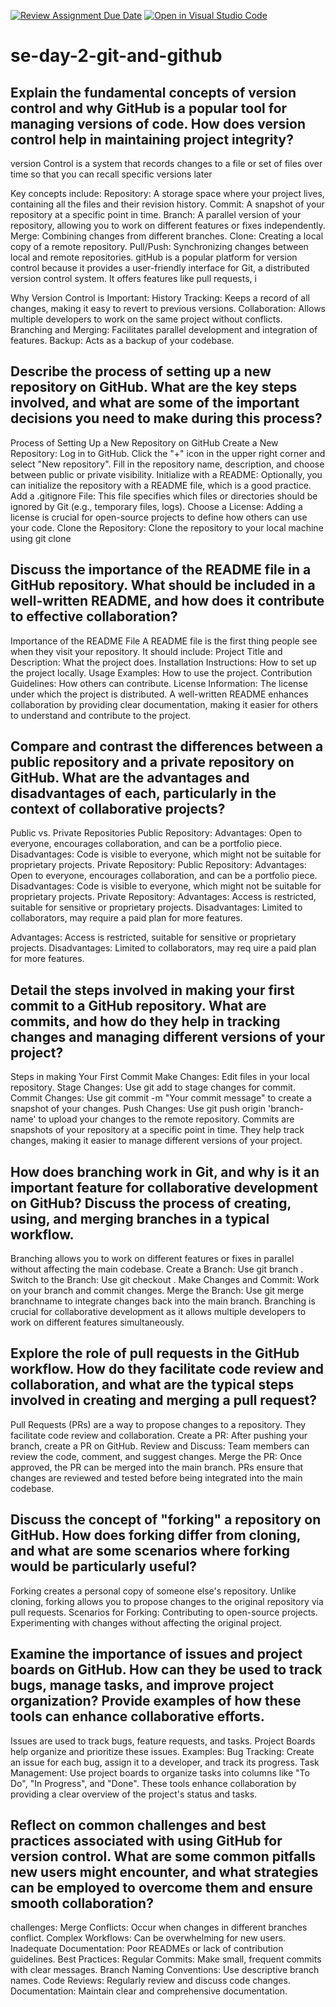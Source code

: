[![Review Assignment Due Date](https://classroom.github.com/assets/deadline-readme-button-22041afd0340ce965d47ae6ef1cefeee28c7c493a6346c4f15d667ab976d596c.svg)](https://classroom.github.com/a/8wgCKhpZ)
[![Open in Visual Studio Code](https://classroom.github.com/assets/open-in-vscode-2e0aaae1b6195c2367325f4f02e2d04e9abb55f0b24a779b69b11b9e10269abc.svg)](https://classroom.github.com/online_ide?assignment_repo_id=18443027&assignment_repo_type=AssignmentRepo)
# se-day-2-git-and-github
## Explain the fundamental concepts of version control and why GitHub is a popular tool for managing versions of code. How does version control help in maintaining project integrity?

  version Control is a system that records changes to a file or set of files over time so that you can recall specific versions later

Key concepts include:
Repository: A storage space where your project lives, containing all the files and their revision history.
Commit: A snapshot of your repository at a specific point in time.
Branch: A parallel version of your repository, allowing you to work on different features or fixes independently.
Merge: Combining changes from different branches.
Clone: Creating a local copy of a remote repository.
Pull/Push: Synchronizing changes between local and remote repositories.
gitHub is a popular platform for version control because it provides a user-friendly interface for Git, a distributed version control system. It offers features like pull requests, i


Why Version Control is Important:
History Tracking: Keeps a record of all changes, making it easy to revert to previous versions.
Collaboration: Allows multiple developers to work on the same project without conflicts.
Branching and Merging: Facilitates parallel development and integration of features.
Backup: Acts as a backup of your codebase.




## Describe the process of setting up a new repository on GitHub. What are the key steps involved, and what are some of the important decisions you need to make during this process?


  Process of Setting Up a New Repository on GitHub
Create a New Repository:
Log in to GitHub.
Click the "+" icon in the upper right corner and select "New repository".
Fill in the repository name, description, and choose between public or private visibility.
Initialize with a README:
Optionally, you can initialize the repository with a README file, which is a good practice.
Add a .gitignore File:
This file specifies which files or directories should be ignored by Git (e.g., temporary files, logs).
Choose a License:
Adding a license is crucial for open-source projects to define how others can use your code.
Clone the Repository:
Clone the repository to your local machine using git clone

  

## Discuss the importance of the README file in a GitHub repository. What should be included in a well-written README, and how does it contribute to effective collaboration?

  Importance of the README File
  A README file is the first thing people see when they visit your repository. It should include:
  Project Title and Description: What the project does.
  Installation Instructions: How to set up the project locally.
  Usage Examples: How to use the project.
  Contribution Guidelines: How others can contribute.
  License Information: The license under which the project is distributed.
  A well-written README enhances collaboration by providing clear documentation, making it easier for others to understand and contribute to the project.
  

## Compare and contrast the differences between a public repository and a private repository on GitHub. What are the advantages and disadvantages of each, particularly in the context of collaborative projects?

  Public vs. Private Repositories
Public Repository:
Advantages: Open to everyone, encourages collaboration, and can be a portfolio piece.
Disadvantages: Code is visible to everyone, which might not be suitable for proprietary projects.
Private Repository:
Public Repository:
Advantages: Open to everyone, encourages collaboration, and can be a portfolio piece.
Disadvantages: Code is visible to everyone, which might not be suitable for proprietary projects.
Private Repository:
Advantages: Access is restricted, suitable for sensitive or proprietary projects.
Disadvantages: Limited to collaborators, may require a paid plan for more features.


Advantages: Access is restricted, suitable for sensitive or proprietary projects.
Disadvantages: Limited to collaborators, may req
uire a paid plan for more features.
  

## Detail the steps involved in making your first commit to a GitHub repository. What are commits, and how do they help in tracking changes and managing different versions of your project?

  Steps in making Your First Commit
Make Changes: Edit files in your local repository.
Stage Changes: Use git add <file> to stage changes for commit.
Commit Changes: Use git commit -m "Your commit message" to create a snapshot of your changes.
Push Changes: Use git push origin 'branch-name' to upload your changes to the remote repository.
Commits are snapshots of your repository at a specific point in time. They help track changes, making it easier to manage different versions of your project.

  

## How does branching work in Git, and why is it an important feature for collaborative development on GitHub? Discuss the process of creating, using, and merging branches in a typical workflow.

  Branching allows you to work on different features or fixes in parallel without affecting the main codebase.
Create a Branch: Use git branch <branch-name>.
Switch to the Branch: Use git checkout <branch-name>.
Make Changes and Commit: Work on your branch and commit changes.
Merge the Branch: Use git merge branchname  to integrate changes back into the main branch.
Branching is crucial for collaborative development as it allows multiple developers to work on different features simultaneously.


## Explore the role of pull requests in the GitHub workflow. How do they facilitate code review and collaboration, and what are the typical steps involved in creating and merging a pull request?

   Pull Requests (PRs) are a way to propose changes to a repository. They facilitate code review and collaboration.
Create a PR: After pushing your branch, create a PR on GitHub.
Review and Discuss: Team members can review the code, comment, and suggest changes.
Merge the PR: Once approved, the PR can be merged into the main branch.
PRs ensure that changes are reviewed and tested before being integrated into the main codebase.




## Discuss the concept of "forking" a repository on GitHub. How does forking differ from cloning, and what are some scenarios where forking would be particularly useful?

  Forking creates a personal copy of someone else's repository. Unlike cloning, forking allows you to propose changes to the original repository via pull requests.
Scenarios for Forking:
Contributing to open-source projects.
Experimenting with changes without affecting the original project.





## Examine the importance of issues and project boards on GitHub. How can they be used to track bugs, manage tasks, and improve project organization? Provide examples of how these tools can enhance collaborative efforts.
  Issues are used to track bugs, feature requests, and tasks. Project Boards help organize and prioritize these issues.
Examples:
Bug Tracking: Create an issue for each bug, assign it to a developer, and track its progress.
Task Management: Use project boards to organize tasks into columns like "To Do", "In Progress", and "Done".
These tools enhance collaboration by providing a clear overview of the project's status and tasks.


## Reflect on common challenges and best practices associated with using GitHub for version control. What are some common pitfalls new users might encounter, and what strategies can be employed to overcome them and ensure smooth collaboration?

  challenges:
Merge Conflicts: Occur when changes in different branches conflict.
Complex Workflows: Can be overwhelming for new users.
Inadequate Documentation: Poor READMEs or lack of contribution guidelines.
Best Practices:
Regular Commits: Make small, frequent commits with clear messages.
Branch Naming Conventions: Use descriptive branch names.
Code Reviews: Regularly review and discuss code changes.
Documentation: Maintain clear and comprehensive documentation.



